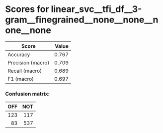 # Scores for linear_svc__tfi_df__3-gram__finegrained__none__none__none__none
|      Score      |Value|
|-----------------|----:|
|Accuracy         |0.767|
|Precision (macro)|0.709|
|Recall (macro)   |0.689|
|F1 (macro)       |0.697|

### Confusion matrix:
|OFF|NOT|
|--:|--:|
|123|117|
| 83|537|
